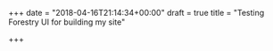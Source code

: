 +++
date = "2018-04-16T21:14:34+00:00"
draft = true
title = "Testing Forestry UI for building my site"

+++
